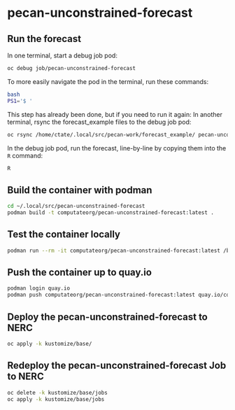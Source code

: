 # pecan-unconstrained-forecast

## Run the forecast

In one terminal, start a debug job pod: 

```bash
oc debug job/pecan-unconstrained-forecast
```

To more easily navigate the pod in the terminal, run these commands: 

```bash
bash
PS1='$ '
```

This step has already been done, but if you need to run it again: In another terminal, rsync the forecast_example files to the debug job pod: 

```bash
oc rsync /home/ctate/.local/src/pecan-work/forecast_example/ pecan-unconstrained-forecast-debug:/opt/forecast_example/
```

In the debug job pod, run the forecast, line-by-line by copying them into the `R` command: 

```bash
R
```

## Build the container with podman

```bash
cd ~/.local/src/pecan-unconstrained-forecast
podman build -t computateorg/pecan-unconstrained-forecast:latest .
```

## Test the container locally
```bash
podman run --rm -it computateorg/pecan-unconstrained-forecast:latest /bin/bash
```

## Push the container up to quay.io
```bash
podman login quay.io
podman push computateorg/pecan-unconstrained-forecast:latest quay.io/computateorg/pecan-unconstrained-forecast:latest
```

## Deploy the pecan-unconstrained-forecast to NERC

```bash
oc apply -k kustomize/base/
```

## Redeploy the pecan-unconstrained-forecast Job to NERC

```bash
oc delete -k kustomize/base/jobs
oc apply -k kustomize/base/jobs
```

